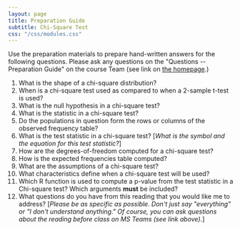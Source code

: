 ```yaml
---
layout: page
title: Preparation Guide
subtitle: Chi-Square Test
css: "/css/modules.css"
---
```


<div class="alert alert-warning">
Use the preparation materials to prepare hand-written answers for the following questions. Please ask any questions on the "Questions -- Preparation Guide" on the course Team (see link on <a href="../../">the homepage</a>.)
</div>

1. What is the shape of a chi-square distribution?
1. When is a chi-square test used as compared to when a 2-sample t-test is used?
1. What is the null hypothesis in a chi-square test?
1. What is the statistic in a chi-square test?
1. Do the populations in question form the rows or columns of the observed frequency table?
1. What is the test statistic in a chi-square test? [*What is the symbol and the equation for this test statistic?*]
1. How are the degrees-of-freedom computed for a chi-square test?
1. How is the expected frequencies table computed?
1. What are the assumptions of a chi-square test?
1. What characteristics define when a chi-square test will be used?
1. Which R function is used to compute a p-value from the test statistic in a Chi-square test? Which arguments **must** be included?
1. What questions do you have from this reading that you would like me to address? [*Please be as specific as possible. Don't just say "everything" or "I don't understand anything." Of course, you can ask questions about the reading before class on MS Teams (see link above).*]
